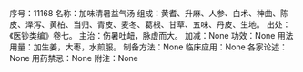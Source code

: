 序号：11168
名称：加味清暑益气汤
组成：黄耆、升麻、人参、白术、神曲、陈皮、泽泻、黄柏、当归、青皮、麦冬、葛根、甘草、五味、丹皮、生地。
出处：《医钞类编》卷七。
主治：伤暑吐衄，脉虚而大。
加减：None
功效：None
用法用量：加生姜，大枣，水煎服。
制备方法：None
临床应用：None
各家论述：None
用药禁忌：None
附注：None
